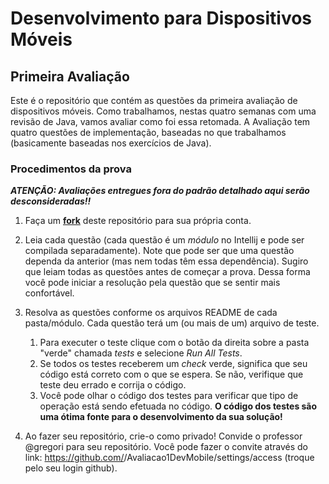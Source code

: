 # Desenvolvimento para Dispositivos Móveis
## Primeira Avaliação

Este é o repositório que contém as questões da primeira avaliação de 
dispositivos móveis.
Como trabalhamos, nestas quatro semanas com uma revisão de Java, vamos
avaliar como foi essa retomada. 
A Avaliação tem quatro questões de implementação, baseadas no que trabalhamos 
(basicamente baseadas nos exercícios de Java).

### Procedimentos da prova

***ATENÇÃO: Avaliações entregues fora do padrão detalhado aqui serão desconsideradas!!***

1. Faça um **[fork](https://github.com/gregori/Avaliacao1DevMobile/fork)** deste repositório
para sua própria conta.
1. Leia cada questão (cada questão é um *módulo* no Intellij e pode ser compilada separadamente).
Note que pode ser que uma questão dependa da anterior (mas nem todas têm essa dependência).
   Sugiro que leiam todas as questões antes de começar a prova. Dessa forma você
   pode iniciar a resolução pela questão que se sentir mais confortável.
1. Resolva as questões conforme os arquivos README de cada pasta/módulo. Cada questão
terá um (ou mais de um) arquivo de teste.
   1. Para executer o teste clique com o botão da direita sobre a pasta "verde" chamada *tests*
    e selecione *Run All Tests*.
   1. Se todos os testes receberem um *check* verde, significa que seu código 
    está correto com o que se espera. Se não, verifique que teste deu errado
      e corrija o código.
   1. Você pode olhar o código dos testes para verificar que tipo de operação
    está sendo efetuada no código. **O código dos testes são uma ótima fonte
      para o desenvolvimento da sua solução!**
      
1. Ao fazer seu repositório, crie-o como privado! Convide o professor @gregori 
para seu repositório. Você pode fazer o convite através do link:
   https://github.com/<seu login github>/Avaliacao1DevMobile/settings/access
   (troque <seu login github> pelo seu login github).
    